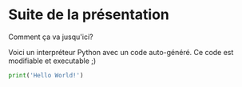 # Suite de la présentation

Comment ça va jusqu'ici?

Voici un interpréteur Python avec un code auto-généré. Ce code est modifiable et executable ;)

```python runnable
print('Hello World!')
```
